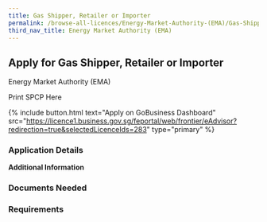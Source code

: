```yaml
---
title: Gas Shipper, Retailer or Importer
permalink: /browse-all-licences/Energy-Market-Authority-(EMA)/Gas-Shipper--Retailer-or-Importer
third_nav_title: Energy Market Authority (EMA)
---
```


## Apply for Gas Shipper, Retailer or Importer

Energy Market Authority (EMA)

Print SPCP Here


{% include button.html text="Apply on GoBusiness Dashboard" src="https://licence1.business.gov.sg/feportal/web/frontier/eAdvisor?redirection=true&selectedLicenceIds=283" type="primary" %}

### Application Details

**Additional Information**

### Documents Needed

### Requirements


